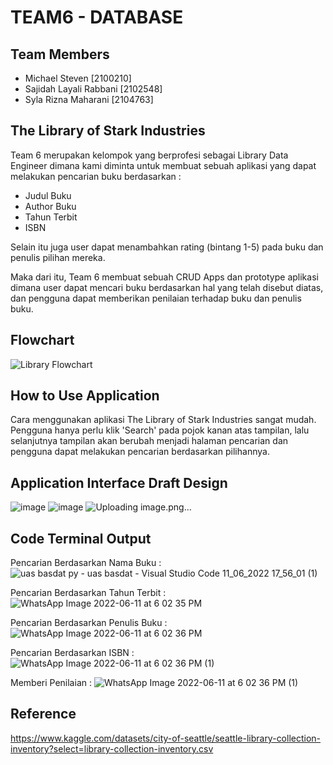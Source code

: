 # TEAM6 - DATABASE

## Team Members
- Michael Steven [2100210]
- Sajidah Layali Rabbani [2102548]
- Syla Rizna Maharani [2104763]

## The Library of Stark Industries
Team 6 merupakan kelompok yang berprofesi sebagai Library Data Engineer dimana kami diminta untuk membuat sebuah aplikasi yang dapat melakukan pencarian buku berdasarkan :
- Judul Buku
- Author Buku
- Tahun Terbit
- ISBN

Selain itu juga user dapat menambahkan rating (bintang 1-5) pada buku dan penulis pilihan mereka.

Maka dari itu, Team 6 membuat sebuah CRUD Apps dan prototype aplikasi dimana user dapat mencari buku berdasarkan hal yang telah disebut diatas, dan pengguna dapat memberikan penilaian terhadap buku dan penulis buku.

## Flowchart

![Library Flowchart](https://user-images.githubusercontent.com/95521673/173186381-beb84e2b-07cc-4e0f-9675-7b1203b89f7b.jpg)

## How to Use Application
Cara menggunakan aplikasi The Library of Stark Industries sangat mudah. Pengguna hanya perlu klik 'Search' pada pojok kanan atas tampilan, lalu selanjutnya tampilan akan berubah menjadi halaman pencarian dan pengguna dapat melakukan pencarian berdasarkan pilihannya.

## Application Interface Draft Design

![image](https://user-images.githubusercontent.com/95521673/173186576-c75246cc-eff6-4ec0-ae81-c93a8fbf5f9a.png)
![image](https://user-images.githubusercontent.com/95521673/173186589-20c27165-c5d2-4182-a487-ace2d83968bb.png)
![Uploading image.png…]()


## Code Terminal Output

Pencarian Berdasarkan Nama Buku :
![uas basdat py - uas basdat - Visual Studio Code 11_06_2022 17_56_01 (1)](https://user-images.githubusercontent.com/95521673/173190285-79f53433-d87a-4c46-bd9c-412277486ca4.png)

Pencarian Berdasarkan Tahun Terbit :
![WhatsApp Image 2022-06-11 at 6 02 35 PM](https://user-images.githubusercontent.com/95521673/173186644-365e2b3c-fde1-4f6b-bcad-70e107128392.jpeg)

Pencarian Berdasarkan Penulis Buku :
![WhatsApp Image 2022-06-11 at 6 02 36 PM](https://user-images.githubusercontent.com/95521673/173186678-008eb8e9-b840-4958-96ce-57830023786e.jpeg)

Pencarian Berdasarkan ISBN :
![WhatsApp Image 2022-06-11 at 6 02 36 PM (1)](https://user-images.githubusercontent.com/95521673/173186723-91fc39d8-70d4-4992-bb59-cf90d2ca4411.jpeg)

Memberi Penilaian :
![WhatsApp Image 2022-06-11 at 6 02 36 PM (1)](https://user-images.githubusercontent.com/95521673/173186750-be724da7-6298-47f4-bbfc-f9984fe6ef8f.jpeg)


## Reference
https://www.kaggle.com/datasets/city-of-seattle/seattle-library-collection-inventory?select=library-collection-inventory.csv
